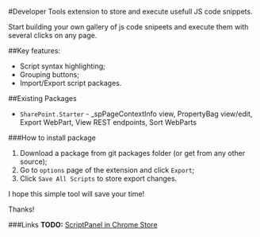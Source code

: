 
#Developer Tools extension to store and execute usefull JS code snippets.

Start building your own gallery of js code snipeets and execute them with several clicks on any page.

##Key features:
* Script syntax highlighting;
* Grouping buttons;
* Import/Export script packages.
 
##Existing Packages
* `SharePoint.Starter` - _spPageContextInfo view, PropertyBag view/edit, Export WebPart, View REST endpoints, Sort WebParts

###How to install package
1. Download a package from git packages folder (or get from any other source);
2. Go to `options` page of the extension and click `Export`;
3. Click `Save All Scripts` to store export changes.

I hope this simple tool will save your time!

Thanks!

###Links
**TODO:** [ScriptPanel in Chrome Store](https://chrome.google.com/webstore/detail/spush/bdeilgnnljmooaheogonhpggepnhhlhf)
